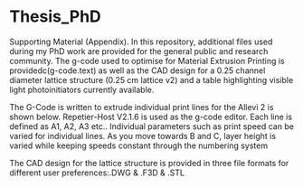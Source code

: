 # Thesis_PhD
Supporting Material (Appendix).
In this repository, additional files used during my PhD work are provided for the general public and research community.
The g-code used to optimise for Material Extrusion Printing is providedc(g-code.text) as well as the CAD design for a 0.25 channel diameter lattice structure (0.25 cm lattice v2) and a table highlighting visible light photoinitiators currently available.

The G-Code is written to extrude individual print lines for the Allevi 2 is shown below.
Repetier-Host V2.1.6 is used as the g-code editor.
Each line is defined as A1, A2, A3 etc.. Individual parameters such as print speed can be varied for individual lines. As you move towards B and C, layer height is varied while keeping speeds constant through the numbering system

The CAD design for the lattice structure is provided in three file formats for different user preferences:.DWG & .F3D & .STL 
